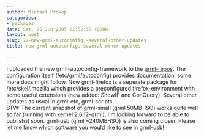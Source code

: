 ```yaml
---
author: Michael Prokop
categories:
- packages
date: Sat, 25 Jun 2005 21:52:38 +0000
layout: post
slug: 77-new-grml-autoconfig,-several-other-updates
title: new grml-autoconfig, several other updates

---
```

I uploaded the new grml\-autoconfig\-framework to the [grml\-repos](https://grml.org/repos/). The configuration itself (/etc/grml/autoconfig) provides documentation, some more docs might follow. Now grml\-firefox is a seperate package for /etc/skel/.mozilla which provides a preconfigured firefox\-environment with some useful extensions (new added: ShowIP and ConQuery). Several other updates as usual in grml\-etc, grml\-scripts,...  
BTW: The current snapshot of grml\-small (grml 50MB\-ISO) works quite well so far (running with kernel 2\.6\.12\-grml), I'm locking forward to be able to publish it soon. grml\-usb (grml \~240MB\-ISO) is also coming closer. Please let me know which software you would like to see in grml\-usb!
